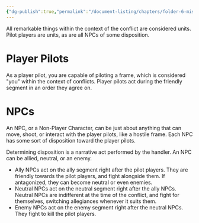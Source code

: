 ```yaml
---
{"dg-publish":true,"permalink":"/document-listing/chapters/folder-6-mission-gameplay/units/"}
---
```


All remarkable things within the context of the conflict are considered units. Pilot players are units, as are all NPCs of some disposition.

# Player Pilots
As a player pilot, you are capable of piloting a frame, which is considered "you" within the context of conflicts. Player pilots act during the friendly segment in an order they agree on.

# NPCs
An NPC, or a Non-Player Character, can be just about anything that can move, shoot, or interact with the player pilots, like a hostile frame. Each NPC has some sort of disposition toward the player pilots.

Determining disposition is a narrative act performed by the handler. An NPC can be allied, neutral, or an enemy.
- Ally NPCs act on the ally segment right after the pilot players. They are friendly towards the pilot players, and fight alongside them. If antagonized, they can become neutral or even enemies.
- Neutral NPCs act on the neutral segment right after the ally NPCs. Neutral NPCs are indifferent at the time of the conflict, and fight for themselves, switching allegiances whenever it suits them.
- Enemy NPCs act on the enemy segment right after the neutral NPCs. They fight to kill the pilot players.